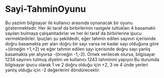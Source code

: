 # Sayi-TahminOyunu
Bu yazılım bilgisayar ile kullanıcı arasında oynanacak bir oyunu göstermektedir. Her iki taraf da birbirlerinin rastgele tuttukları 4 basamaklı sayıları bulmaya çalışamtadırlar ve her iki taraf da birbirlerine ipucu vermektedirler. İpuçları şu şekildedir, eğer tahmin edilen sayının içerisinde doğru basamakta yer alan doğru bir sayı varsa ne kadar sayı olduğuna göre +(örneğin +1,+2) ve eğer tahmin edilen sayı içerisinde doğru sayı yanlış basamakta yer alıyorsa -(örneğin -1,-2).
Örnek verilecek olursa, bilgisayar 1234 sayınını tutmuş diyelim ve kullanıcı 1243 tahminini yapıyor.Bu durumda bilgisayar ipucu olarak 1 ve 2 doğru olduğu için +2, 3 ve 4 ünde yerleri yanlış olduğu için -2 değerlerini döndürecektir.
